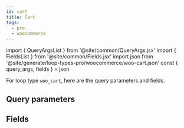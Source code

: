 ```yaml
---
id: cart
title: Cart
tags:
  - pro
  - woocommerce
---
```

import { QueryArgsList } from '@site/common/QueryArgs.jsx'
import { FieldsList } from '@site/common/Fields.jsx'
import json from '@site/generate/loop-types-pro/woocommerce/woo-cart.json'
const { query_args, fields } = json

For loop type `woo_cart`, here are the query parameters and fields.

## Query parameters

<QueryArgsList args={query_args} />

## Fields

<FieldsList fields={fields} />
